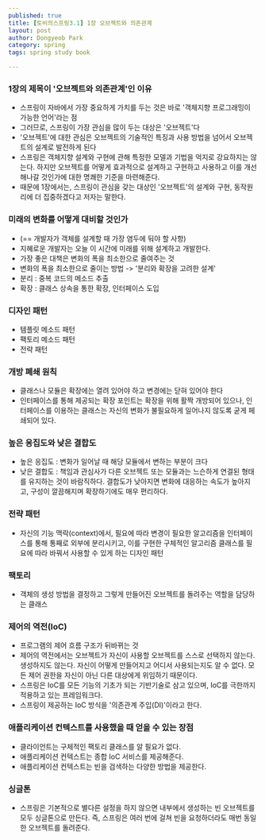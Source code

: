 ```yaml
---
published: true
title: [토비의스프링3.1] 1장 오브젝트와 의존관계
layout: post
author: Dongyeob Park
category: spring
tags: spring study book

---
```


### 1장의 제목이 '오브젝트와 의존관계'인 이유
- 스프링이 자바에서 가장 중요하게 가치를 두는 것은 바로 '객체지향 프로그래밍이 가능한 언어'라는 점
- 그러므로, 스프링이 가장 관심을 많이 두는 대상은 '오브젝트'다
- '오브젝트'에 대한 관심은 오브젝트의 기술적인 특징과 사용 방법을 넘어서 오브젝트의 설계로 발전하게 된다
- 스프링은 객체지향 설계와 구현에 관해 특정한 모델과 기법을 억지로 강요하지는 않는다. 하지만 오브젝트를 어떻게 효과적으로 설계하고 구현하고 사용하고 이를 개선해나갈 것인가에 대한 명쾌한 기준을 마련해준다.
- 때문에 1장에서는, 스프링이 관심을 갖는 대상인 '오브젝트'의 설계와 구현, 동작원리에 더 집중하겠다고 저자는 말한다.

### 미래의 변화를 어떻게 대비할 것인가
- (== 개발자가 객체를 설계할 때 가장 염두에 둬야 할 사항)
- 지혜로운 개발자는 오늘 이 시간에 미래를 위해 설계하고 개발한다.
- 가장 좋은 대책은 변화의 폭을 최소한으로 줄여주는 것
- 변화의 폭을 최소한으로 줄이는 방법 -> '분리와 확장을 고려한 설계'
- 분리 : 중복 코드의 메소드 추출
- 확장 : 클래스 상속을 통한 확장, 인터페이스 도입

### 디자인 패턴
- 템플릿 메소드 패턴
- 팩토리 메소드 패턴
- 전략 패턴

### 개방 폐쇄 원칙
- 클래스나 모듈은 확장에는 열려 있어야 하고 변경에는 닫혀 있어야 한다
- 인터페이스를 통해 제공되는 확장 포인트는 확장을 위해 활짝 개방되어 있으나, 인터페이스를 이용하는 클래스는 자신의 변화가 불필요하게 일어나지 않도록 굳게 페쇄되어 있다.

### 높은 응집도와 낮은 결합도
- 높은 응집도 : 변화가 일어날 때 해당 모듈에서 변하는 부분이 크다
- 낮은 결합도 : 책임과 관심사가 다른 오브젝트 또는 모듈과는 느슨하게 연결된 형태를 유지하는 것이 바람직하다. 결합도가 낮아지면 변화에 대응하는 속도가 높아지고, 구성이 깔끔해지며 확장하기에도 매우 편리하다.

### 전략 패턴
- 자신의 기능 맥락(context)에서, 필요에 따라 변경이 필요한 알고리즘을 인터페이스를 통해 통째로 외부에 분리시키고, 이를 구현한 구체적인 알고리즘 클래스를 필요에 따라 바꿔서 사용할 수 있게 하는 디자인 패턴

### 팩토리
- 객체의 생성 방법을 결정하고 그렇게 만들어진 오브젝트를 돌려주는 역할을 담당하는 클래스

### 제어의 역전(IoC)
- 프로그램의 제어 흐름 구조가 뒤바뀌는 것
- 제어의 역전에서는 오브젝트가 자신이 사용할 오브젝트를 스스로 선택하지 않는다. 생성하지도 않는다. 자신이 어떻게 만들어지고 어디서 사용되는지도 알 수 없다. 모든 제어 권한을 자신이 아닌 다른 대상에게 위임하기 때문이다.
- 스프링은 IoC를 모든 기능의 기초가 되는 기반기술로 삼고 있으며, IoC를 극한까지 적용하고 있는 프레임워크다.
- 스프링이 제공하는 IoC 방식을 '의존관계 주입(DI)'이라고 한다.

### 애플리케이션 컨텍스트를 사용했을 때 얻을 수 있는 장점
- 클라이언트는 구체적인 팩토리 클래스를 알 필요가 없다.
- 애플리케이션 컨텍스트는 종합 IoC 서비스를 제공해준다.
- 애플리케이션 컨텍스트는 빈을 검색하는 다양한 방법을 제공한다.

### 싱글톤
- 스프링은 기본적으로 별다른 설정을 하지 않으면 내부에서 생성하는 빈 오브젝트를 모두 싱글톤으로 만든다. 즉, 스프링은 여러 번에 걸쳐 빈을 요청하더라도 매번 동일한 오브젝트를 돌려준다.

